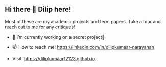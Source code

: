 ## Hi there 👋 Dilip here!
Most of these are my academic projects and term papers. Take a tour and reach out to me for any critiques!

- 🔭 I’m currently working on a secret project🤫

- 📫 How to reach me: https://linkedin.com/in/dilipkumaar-narayanan
- Visit: https://dilipkumaar12123.github.io

